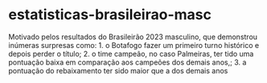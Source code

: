 # estatisticas-brasileirao-masc
Motivado pelos resultados do Brasileirão 2023 masculino, que demonstrou inúmeras surpresas como: 1. o Botafogo fazer um primeiro turno histórico e depois perder o título; 2. o time campeão, no caso Palmeiras, ter tido uma pontuação baixa em comparação aos campeões dos demais anos,; 3. a pontuação do rebaixamento ter sido maior que a dos demais anos
